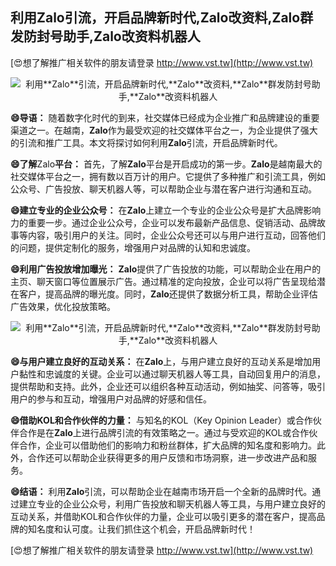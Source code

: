 ## **利用**Zalo**引流，开启品牌新时代,**Zalo**改资料,**Zalo**群发防封号助手,**Zalo**改资料机器人**

[😍想了解推广相关软件的朋友请登录 http://www.vst.tw](http://www.vst.tw)

 <center><img src="https://vst.tw/MP4/tuiguang/png/4.png" alt="利用**Zalo**引流，开启品牌新时代,**Zalo**改资料,**Zalo**群发防封号助手,**Zalo**改资料机器人"></center>

**😄导语：**
随着数字化时代的到来，社交媒体已经成为企业推广和品牌建设的重要渠道之一。在越南，**Zalo**作为最受欢迎的社交媒体平台之一，为企业提供了强大的引流和推广工具。本文将探讨如何利用**Zalo**引流，开启品牌新时代。

**😄了解**Zalo**平台：**
首先，了解**Zalo**平台是开启成功的第一步。**Zalo**是越南最大的社交媒体平台之一，拥有数以百万计的用户。它提供了多种推广和引流工具，例如公众号、广告投放、聊天机器人等，可以帮助企业与潜在客户进行沟通和互动。

**😄建立专业的企业公众号：**
在**Zalo**上建立一个专业的企业公众号是扩大品牌影响力的重要一步。通过企业公众号，企业可以发布最新产品信息、促销活动、品牌故事等内容，吸引用户的关注。同时，企业公众号还可以与用户进行互动，回答他们的问题，提供定制化的服务，增强用户对品牌的认知和忠诚度。

**😄利用广告投放增加曝光：**
**Zalo**提供了广告投放的功能，可以帮助企业在用户的主页、聊天窗口等位置展示广告。通过精准的定向投放，企业可以将广告呈现给潜在客户，提高品牌的曝光度。同时，**Zalo**还提供了数据分析工具，帮助企业评估广告效果，优化投放策略。

 <center><img src="https://vst.tw/MP4/tuiguang/png/2.png" alt="利用**Zalo**引流，开启品牌新时代,**Zalo**改资料,**Zalo**群发防封号助手,**Zalo**改资料机器人"></center>

**😄与用户建立良好的互动关系：**
在**Zalo**上，与用户建立良好的互动关系是增加用户黏性和忠诚度的关键。企业可以通过聊天机器人等工具，自动回复用户的消息，提供帮助和支持。此外，企业还可以组织各种互动活动，例如抽奖、问答等，吸引用户的参与和互动，增强用户对品牌的好感和信任。

**😄借助KOL和合作伙伴的力量：**
与知名的KOL（Key Opinion Leader）或合作伙伴合作是在**Zalo**上进行品牌引流的有效策略之一。通过与受欢迎的KOL或合作伙伴合作，企业可以借助他们的影响力和粉丝群体，扩大品牌的知名度和影响力。此外，合作还可以帮助企业获得更多的用户反馈和市场洞察，进一步改进产品和服务。

**😄结语：**
利用**Zalo**引流，可以帮助企业在越南市场开启一个全新的品牌时代。通过建立专业的企业公众号，利用广告投放和聊天机器人等工具，与用户建立良好的互动关系，并借助KOL和合作伙伴的力量，企业可以吸引更多的潜在客户，提高品牌的知名度和认可度。让我们抓住这个机会，开启品牌新时代！

[😍想了解推广相关软件的朋友请登录 http://www.vst.tw](http://www.vst.tw)



